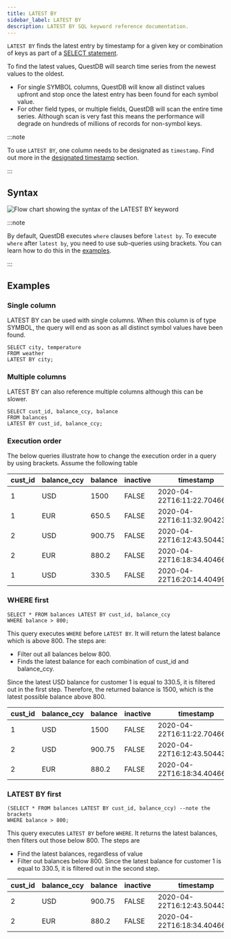 ```yaml
---
title: LATEST BY
sidebar_label: LATEST BY
description: LATEST BY SQL keyword reference documentation.
---
```


`LATEST BY` finds the latest entry by timestamp for a given key or combination
of keys as part of a [SELECT statement](reference/sql/select.md).

To find the latest values, QuestDB will search time series from the newest
values to the oldest.

- For single SYMBOL columns, QuestDB will know all distinct values upfront and
  stop once the latest entry has been found for each symbol value.
- For other field types, or multiple fields, QuestDB will scan the entire time
  series. Although scan is very fast this means the performance will degrade on
  hundreds of millions of records for non-symbol keys.

:::note

To use `LATEST BY`, one column needs to be designated as `timestamp`. Find out
more in the [designated timestamp](concept/designated-timestamp.md) section.

:::

## Syntax

![Flow chart showing the syntax of the LATEST BY keyword](/img/docs/diagrams/latestBy.svg)

:::note

By default, QuestDB executes `where` clauses before `latest by`. To execute
`where` after `latest by`, you need to use sub-queries using brackets. You can
learn how to do this in the [examples](#execution-order).

:::

## Examples

### Single column

LATEST BY can be used with single columns. When this column is of type SYMBOL,
the query will end as soon as all distinct symbol values have been found.

```questdb-sql title="Latest temperature by city"
SELECT city, temperature
FROM weather
LATEST BY city;
```

### Multiple columns

LATEST BY can also reference multiple columns although this can be slower.

```questdb-sql title="Latest balance by customer and currency"
SELECT cust_id, balance_ccy, balance
FROM balances
LATEST BY cust_id, balance_ccy;
```

### Execution order

The below queries illustrate how to change the execution order in a query by
using brackets. Assume the following table

| cust_id | balance_ccy | balance | inactive | timestamp                   |
| ------- | ----------- | ------- | -------- | --------------------------- |
| 1       | USD         | 1500    | FALSE    | 2020-04-22T16:11:22.704665Z |
| 1       | EUR         | 650.5   | FALSE    | 2020-04-22T16:11:32.904234Z |
| 2       | USD         | 900.75  | FALSE    | 2020-04-22T16:12:43.504432Z |
| 2       | EUR         | 880.2   | FALSE    | 2020-04-22T16:18:34.404665Z |
| 1       | USD         | 330.5   | FALSE    | 2020-04-22T16:20:14.404997Z |

### WHERE first

```questdb-sql
SELECT * FROM balances LATEST BY cust_id, balance_ccy
WHERE balance > 800;
```

This query executes `WHERE` before `LATEST BY`. It will return the latest
balance which is above 800. The steps are:

- Filter out all balances below 800.
- Finds the latest balance for each combination of cust_id and balance_ccy.

Since the latest USD balance for customer 1 is equal to 330.5, it is filtered
out in the first step. Therefore, the returned balance is 1500, which is the
latest possible balance above 800.

| cust_id | balance_ccy | balance | inactive | timestamp                   |
| ------- | ----------- | ------- | -------- | --------------------------- |
| 1       | USD         | 1500    | FALSE    | 2020-04-22T16:11:22.704665Z |
| 2       | USD         | 900.75  | FALSE    | 2020-04-22T16:12:43.504432Z |
| 2       | EUR         | 880.2   | FALSE    | 2020-04-22T16:18:34.404665Z |

### LATEST BY first

```questdb-sql
(SELECT * FROM balances LATEST BY cust_id, balance_ccy) --note the brackets
WHERE balance > 800;
```

This query executes `LATEST BY` before `WHERE`. It returns the latest balances,
then filters out those below 800. The steps are

- Find the latest balances, regardless of value
- Filter out balances below 800. Since the latest balance for customer 1 is
  equal to 330.5, it is filtered out in the second step.

| cust_id | balance_ccy | balance | inactive | timestamp                   |
| ------- | ----------- | ------- | -------- | --------------------------- |
| 2       | USD         | 900.75  | FALSE    | 2020-04-22T16:12:43.504432Z |
| 2       | EUR         | 880.2   | FALSE    | 2020-04-22T16:18:34.404665Z |

